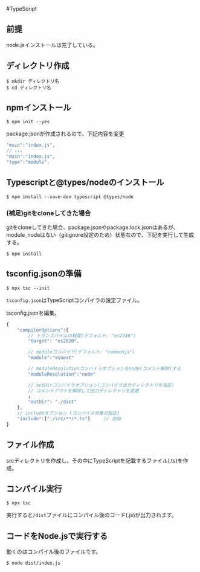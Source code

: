 #TypeScript

## 前提
node.jsインストールは完了している。

## ディレクトリ作成
```console
$ mkdir ディレクトリ名
$ cd ディレクトリ名
```
## npmインストール
```console
$ npm init --yes
```
package.jsonが作成されるので、下記内容を変更
```js
"main":"index.js",
// ↓↓↓
"main":"index.js",
"type":"module",
```
## Typescriptと@types/nodeのインストール
```console
$ npm install --save-dev typescript @types/node
```


### (補足)gitをcloneしてきた場合
gitをcloneしてきた場合、package.jsonやpackage.lock.jsonはあるが、module_nodeはない（gitignore設定のため）状態なので、下記を実行して生成する。
```console
$ npm install
```


## tsconfig.jsonの準備
```console
$ npx tsc --init
```
`tsconfig.json`はTypeScriptコンパイラの設定ファイル。

tsconfig.jsonを編集。
```js
{
	"compilerOptions":{
		// トランスパイルの程度(デフォルト: "es2016")
		"target": "es2020",

		// moduleコンパイラ(デフォルト: "commonjs")
		"module":"esnext"

		// moduleResolutionコンパイラオプションをnode(コメント解除)する
		"moduleResolution":"node"

		// outDirコンパイラオプション(コンパイラ出力ディレクトリを指定）
		// コメントアウトを解除して出力ディレクトリを変更
		↓
		"outDir": "./dist"
	},
	// includeオプション (コンパイル対象の指定)
	"include":["./src/**/*.ts"]  	// 追加
}
```

## ファイル作成
srcディレクトリを作成し、その中にTypeScriptを記載するファイル(.ts)を作成。

## コンパイル実行
```console:
$ npx tsc
```

実行すると`/dist`ファイルにコンパイル後のコード(.js)が出力されます。

## コードをNode.jsで実行する
動くのはコンパイル後のファイルです。
```console
$ node dist/index.js
```
